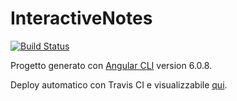# InteractiveNotes
[![Build Status](https://travis-ci.org/ARDbones/InteractiveNotes.svg?branch=master)](https://travis-ci.org/ARDbones/InteractiveNotes)

Progetto generato con [Angular CLI](https://github.com/angular/angular-cli) version 6.0.8.

Deploy automatico con Travis CI e visualizzabile [qui](https://ardbones.github.io/InteractiveNotes/).